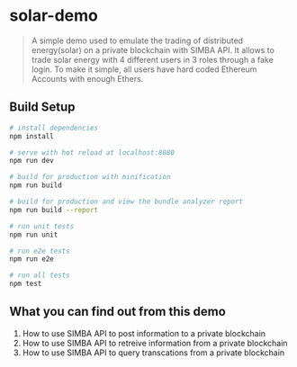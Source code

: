 # solar-demo

> A simple demo used to emulate the trading of distributed energy(solar) on a private blockchain with SIMBA API. It allows to trade solar energy with 4 different users in 3 roles through a fake login. To make it simple, all users have hard coded Ethereum Accounts with enough Ethers. 

## Build Setup

``` bash
# install dependencies
npm install

# serve with hot reload at localhost:8080
npm run dev

# build for production with minification
npm run build

# build for production and view the bundle analyzer report
npm run build --report

# run unit tests
npm run unit

# run e2e tests
npm run e2e

# run all tests
npm test
```

## What you can find out from this demo

1. How to use SIMBA API to post information to a private blockchain
2. How to use SIMBA API to retreive information from a private blockchain
3. How to use SIMBA API to query transcations from a private blockchain
